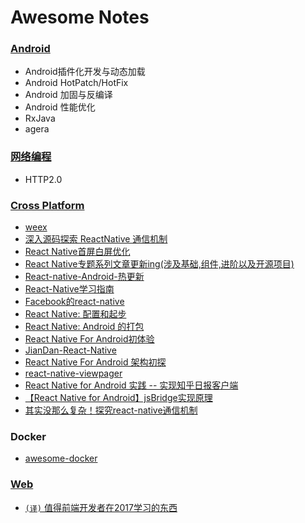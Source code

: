 # Awesome Notes

### [Android](https://github.com/motcwang/awesome-notes/blob/master/Android/README.md)
 - Android插件化开发与动态加载
 - Android HotPatch/HotFix
 - Android 加固与反编译
 - Android 性能优化
 - RxJava
 - agera

### [网络编程](https://github.com/motcwang/awesome-notes/blob/master/Net/README.md)
 - HTTP2.0

### [Cross Platform]()
 - [weex](http://alibaba.github.io/weex/)
 - [深入源码探索 ReactNative 通信机制](https://segmentfault.com/a/1190000004586390)
 - [React Native首屏白屏优化](https://segmentfault.com/a/1190000004743424)
 - [React Native专题系列文章更新ing(涉及基础,组件,进阶以及开源项目)](http://www.lcode.org/react-native/)
 - [React-native-Android-热更新](http://richard-cao.github.io/2015/12/03/React-native-Android-热更新/)
 - [React-Native学习指南](https://github.com/ele828/react-native-guide)
 - [Facebook的react-native](http://facebook.github.io/react-native/)
 - [React Native: 配置和起步](http://www.liaohuqiu.net/cn/posts/react-native-1/)
 - [React Native: Android 的打包](http://www.liaohuqiu.net/cn/posts/react-native-android-package/)
 - [React Native For Android初体验](http://www.jianshu.com/p/847a54e0c385)
 - [JianDan-React-Native](https://github.com/w4lle/JianDan-React-Native)
 - [React Native For Android 架构初探](http://mp.weixin.qq.com/s?__biz=MzI1MTA1MzM2Nw==&mid=207782506&idx=1&sn=3ff6b03c0d59fbda406f64739d9272cf&scene=1&srcid=1009Q3qo6mLeT2ydjdzUwLQ7&from=groupmessage&isappinstalled=0#rd)
 - [react-native-viewpager](https://github.com/race604/react-native-viewpager)
 - [React Native for Android 实践 -- 实现知乎日报客户端](http://www.race604.com/react-native-android-practice/)
 - [【React Native for Android】jsBridge实现原理](http://blog.desmondyao.com/2016/07/02/rn-bridge/)
 - [其实没那么复杂！探究react-native通信机制](http://zjutkz.net/2016/05/03/%E5%85%B6%E5%AE%9E%E6%B2%A1%E9%82%A3%E4%B9%88%E5%A4%8D%E6%9D%82%EF%BC%81%E6%8E%A2%E7%A9%B6react-native%E9%80%9A%E4%BF%A1%E6%9C%BA%E5%88%B6/)

### Docker
 - [awesome-docker](https://github.com/veggiemonk/awesome-docker/blob/master/README.md)

### [Web]()
 - [`(译)` 值得前端开发者在2017学习的东西](https://zhuanlan.zhihu.com/p/24612841)

